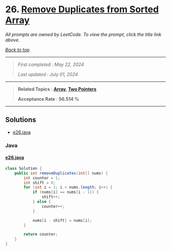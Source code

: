 # 26. [Remove Duplicates from Sorted Array](<https://leetcode.com/problems/remove-duplicates-from-sorted-array>)

*All prompts are owned by LeetCode. To view the prompt, click the title link above.*

*[Back to top](<../README.md>)*

------

> *First completed : May 22, 2024*
>
> *Last updated : July 01, 2024*


------

> **Related Topics** : **[Array](<by_topic/Array.md>), [Two Pointers](<by_topic/Two Pointers.md>)**
>
> **Acceptance Rate** : **56.514 %**


------

## Solutions

- [e26.java](<../my-submissions/e26.java>)
### Java
#### [e26.java](<../my-submissions/e26.java>)
```Java
class Solution {
    public int removeDuplicates(int[] nums) {
        int counter = 1;
        int shift = 0;
        for (int i = 1; i < nums.length; i++) {
            if (nums[i] == nums[i - 1]) {
                shift++;
            } else {
                counter++;
            }

            nums[i - shift] = nums[i];
        }

        return counter;
    }
}
```

